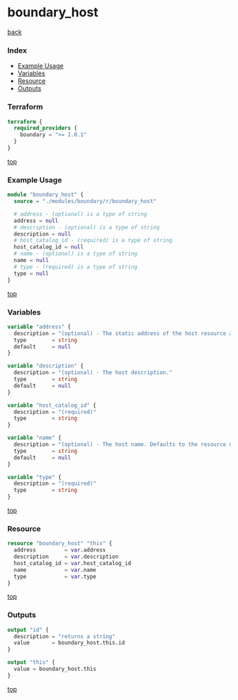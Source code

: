 # boundary_host

[back](../boundary.md)

### Index

- [Example Usage](#example-usage)
- [Variables](#variables)
- [Resource](#resource)
- [Outputs](#outputs)

### Terraform

```terraform
terraform {
  required_providers {
    boundary = ">= 1.0.1"
  }
}
```

[top](#index)

### Example Usage

```terraform
module "boundary_host" {
  source = "./modules/boundary/r/boundary_host"

  # address - (optional) is a type of string
  address = null
  # description - (optional) is a type of string
  description = null
  # host_catalog_id - (required) is a type of string
  host_catalog_id = null
  # name - (optional) is a type of string
  name = null
  # type - (required) is a type of string
  type = null
}
```

[top](#index)

### Variables

```terraform
variable "address" {
  description = "(optional) - The static address of the host resource as `<IP>` (note: port assignment occurs in the target resource definition, do not add :port here) or a domain name."
  type        = string
  default     = null
}

variable "description" {
  description = "(optional) - The host description."
  type        = string
  default     = null
}

variable "host_catalog_id" {
  description = "(required)"
  type        = string
}

variable "name" {
  description = "(optional) - The host name. Defaults to the resource name."
  type        = string
  default     = null
}

variable "type" {
  description = "(required)"
  type        = string
}
```

[top](#index)

### Resource

```terraform
resource "boundary_host" "this" {
  address         = var.address
  description     = var.description
  host_catalog_id = var.host_catalog_id
  name            = var.name
  type            = var.type
}
```

[top](#index)

### Outputs

```terraform
output "id" {
  description = "returns a string"
  value       = boundary_host.this.id
}

output "this" {
  value = boundary_host.this
}
```

[top](#index)